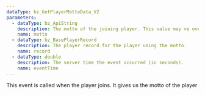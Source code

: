 ```yaml
---
dataType: bz_GetPlayerMottoData_V2
parameters:
  - dataType: bz_ApiString
    description: The motto of the joining player. This value may ve overwritten to change the motto of a player.
    name: motto
  - dataType: bz_BasePlayerRecord
    description: The player record for the player using the motto.
    name: record
  - dataType: double
    description: The server time the event occurred (in seconds).
    name: eventTime
---
```


This event is called when the player joins. It gives us the motto of the player
